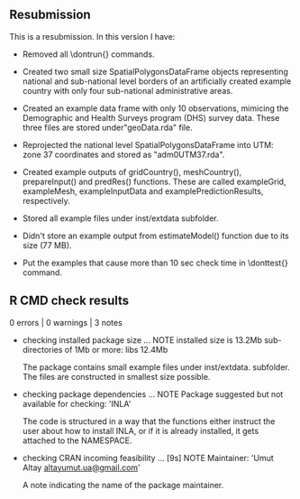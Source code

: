 ## Resubmission
This is a resubmission. In this version I have:

* Removed all \dontrun{} commands.

* Created two small size SpatialPolygonsDataFrame objects representing national 
  and sub-national level borders of an artificially created example country 
  with only four sub-national administrative areas. 
  
* Created an example data frame with only 10 observations, mimicing the 
  Demographic and Health Surveys program (DHS) survey data. These three files 
  are stored under"geoData.rda" file.
  
* Reprojected the national level SpatialPolygonsDataFrame into UTM: zone 37 
  coordinates and stored as "adm0UTM37.rda". 
  
* Created example outputs of gridCountry(), meshCountry(), prepareInput() and
  predRes() functions. These are called exampleGrid, exampleMesh, 
  exampleInputData and examplePredictionResults, respectively.
  
* Stored all example files under inst/extdata subfolder.

* Didn't store an example output from estimateModel() function due to its 
  size (77 MB).
  
* Put the examples that cause more than 10 sec check time in \donttest{}
  command.
  
## R CMD check results

0 errors | 0 warnings | 3 notes 

* checking installed package size ... NOTE
  installed size is 13.2Mb
  sub-directories of 1Mb or more:
  libs  12.4Mb
  
  The package contains small example files under inst/extdata. 
  subfolder. The files are constructed in smallest size possible.
  
* checking package dependencies ... NOTE
  Package suggested but not available for checking: 'INLA'

  The code is structured in a way that the functions either instruct the user 
  about how to install INLA, or if it is already installed, it gets attached to
  the NAMESPACE.

* checking CRAN incoming feasibility ... [9s] NOTE
  Maintainer: 'Umut Altay <altayumut.ua@gmail.com>'

  A note indicating the name of the package maintainer.


  
